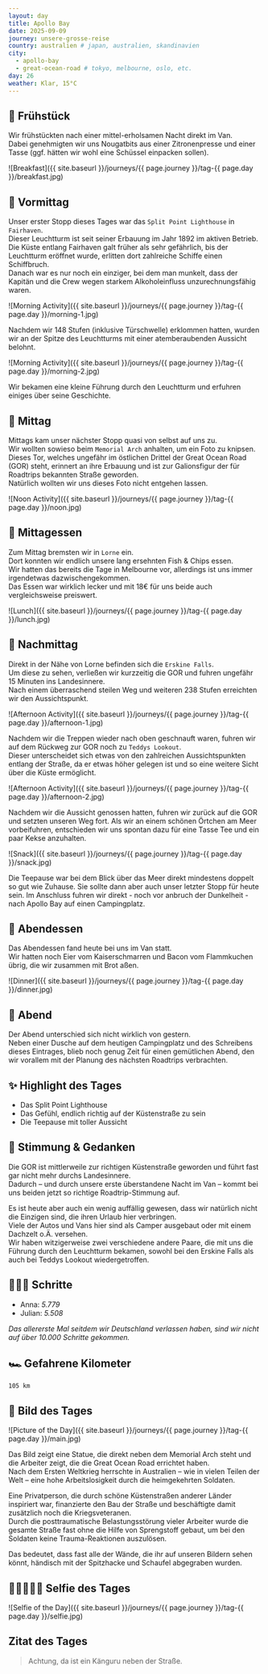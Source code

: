 ```yaml
---
layout: day
title: Apollo Bay
date: 2025-09-09
journey: unsere-grosse-reise
country: australien # japan, australien, skandinavien
city:
  - apollo-bay
  - great-ocean-road # tokyo, melbourne, oslo, etc.
day: 26
weather: Klar, 15°C
---
```


## 🥐 Frühstück

Wir frühstückten nach einer mittel-erholsamen Nacht direkt im Van.  
Dabei genehmigten wir uns Nougatbits aus einer Zitronenpresse und einer Tasse (ggf. hätten wir wohl eine Schüssel einpacken sollen).

![Breakfast]({{ site.baseurl }}/journeys/{{ page.journey }}/tag-{{ page.day }}/breakfast.jpg)

## 🌅 Vormittag

Unser erster Stopp dieses Tages war das `Split Point Lighthouse` in `Fairhaven`.  
Dieser Leuchtturm ist seit seiner Erbauung im Jahr 1892 im aktiven Betrieb.  
Die Küste entlang Fairhaven galt früher als sehr gefährlich, bis der Leuchtturm eröffnet wurde, erlitten dort zahlreiche Schiffe einen Schiffbruch.  
Danach war es nur noch ein einziger, bei dem man munkelt, dass der Kapitän und die Crew wegen starkem Alkoholeinfluss unzurechnungsfähig waren. 

![Morning Activity]({{ site.baseurl }}/journeys/{{ page.journey }}/tag-{{ page.day }}/morning-1.jpg)

Nachdem wir 148 Stufen (inklusive Türschwelle) erklommen hatten, wurden wir an der Spitze des Leuchtturms mit einer atemberaubenden Aussicht belohnt.

![Morning Activity]({{ site.baseurl }}/journeys/{{ page.journey }}/tag-{{ page.day }}/morning-2.jpg)

Wir bekamen eine kleine Führung durch den Leuchtturm und erfuhren einiges über seine Geschichte.

## 🌇 Mittag

Mittags kam unser nächster Stopp quasi von selbst auf uns zu.  
Wir wollten sowieso beim `Memorial Arch` anhalten, um ein Foto zu knipsen.  
Dieses Tor, welches ungefähr im östlichen Drittel der Great Ocean Road (GOR) steht, erinnert an ihre Erbauung und ist zur Galionsfigur der für Roadtrips bekannten Straße geworden.  
Natürlich wollten wir uns dieses Foto nicht entgehen lassen.

![Noon Activity]({{ site.baseurl }}/journeys/{{ page.journey }}/tag-{{ page.day }}/noon.jpg)

## 🍣 Mittagessen

Zum Mittag bremsten wir in `Lorne` ein.  
Dort konnten wir endlich unsere lang ersehnten Fish & Chips essen.  
Wir hatten das bereits die Tage in Melbourne vor, allerdings ist uns immer irgendetwas dazwischengekommen.  
Das Essen war wirklich lecker und mit 18€ für uns beide auch vergleichsweise preiswert.

![Lunch]({{ site.baseurl }}/journeys/{{ page.journey }}/tag-{{ page.day }}/lunch.jpg)

## 🌆 Nachmittag

Direkt in der Nähe von Lorne befinden sich die `Erskine Falls`.  
Um diese zu sehen, verließen wir kurzzeitig die GOR und fuhren ungefähr 15 Minuten ins Landesinnere.  
Nach einem überraschend steilen Weg und weiteren 238 Stufen erreichten wir den Aussichtspunkt.

![Afternoon Activity]({{ site.baseurl }}/journeys/{{ page.journey }}/tag-{{ page.day }}/afternoon-1.jpg)

Nachdem wir die Treppen wieder nach oben geschnauft waren, fuhren wir auf dem Rückweg zur GOR noch zu `Teddys Lookout`.  
Dieser unterscheidet sich etwas von den zahlreichen Aussichtspunkten entlang der Straße, da er etwas höher gelegen ist und so eine weitere Sicht über die Küste ermöglicht.

![Afternoon Activity]({{ site.baseurl }}/journeys/{{ page.journey }}/tag-{{ page.day }}/afternoon-2.jpg)

Nachdem wir die Aussicht genossen hatten, fuhren wir zurück auf die GOR und setzten unseren Weg fort.
Als wir an einem schönen Örtchen am Meer vorbeifuhren, entschieden wir uns spontan dazu für eine Tasse Tee und ein paar Kekse anzuhalten.

![Snack]({{ site.baseurl }}/journeys/{{ page.journey }}/tag-{{ page.day }}/snack.jpg)

Die Teepause war bei dem Blick über das Meer direkt mindestens doppelt so gut wie Zuhause.
Sie sollte dann aber auch unser letzter Stopp für heute sein.
Im Anschluss fuhren wir direkt - noch vor anbruch der Dunkelheit - nach Apollo Bay auf einen Campingplatz.

## 🍜 Abendessen

Das Abendessen fand heute bei uns im Van statt.  
Wir hatten noch Eier vom Kaiserschmarren und Bacon vom Flammkuchen übrig, die wir zusammen mit Brot aßen.

![Dinner]({{ site.baseurl }}/journeys/{{ page.journey }}/tag-{{ page.day }}/dinner.jpg)

## 🌙 Abend

Der Abend unterschied sich nicht wirklich von gestern.  
Neben einer Dusche auf dem heutigen Campingplatz und des Schreibens dieses Eintrages, blieb noch genug Zeit für einen gemütlichen Abend, den wir vorallem mit der Planung des nächsten Roadtrips verbrachten.

## ✨ Highlight des Tages

- Das Split Point Lighthouse
- Das Gefühl, endlich richtig auf der Küstenstraße zu sein
- Die Teepause mit toller Aussicht

## 💭 Stimmung & Gedanken

Die GOR ist mittlerweile zur richtigen Küstenstraße geworden und führt fast gar nicht mehr durchs Landesinnere.  
Dadurch – und durch unsere erste überstandene Nacht im Van – kommt bei uns beiden jetzt so richtige Roadtrip-Stimmung auf.

Es ist heute aber auch ein wenig auffällig gewesen, dass wir natürlich nicht die Einzigen sind, die ihren Urlaub hier verbringen.  
Viele der Autos und Vans hier sind als Camper ausgebaut oder mit einem Dachzelt o.Ä. versehen.  
Wir haben witzigerweise zwei verschiedene andere Paare, die mit uns die Führung durch den Leuchtturm bekamen, sowohl bei den Erskine Falls als auch bei Teddys Lookout wiedergetroffen.

## 🏃🏽‍♀️ Schritte

- Anna: _5.779_  
- Julian: _5.508_

_Das allererste Mal seitdem wir Deutschland verlassen haben, sind wir nicht auf über 10.000 Schritte gekommen._

## 🏎️ Gefahrene Kilometer

`105 km`

## 📸 Bild des Tages

![Picture of the Day]({{ site.baseurl }}/journeys/{{ page.journey }}/tag-{{ page.day }}/main.jpg)

Das Bild zeigt eine Statue, die direkt neben dem Memorial Arch steht und die Arbeiter zeigt, die die Great Ocean Road errichtet haben.  
Nach dem Ersten Weltkrieg herrschte in Australien – wie in vielen Teilen der Welt – eine hohe Arbeitslosigkeit durch die heimgekehrten Soldaten.

Eine Privatperson, die durch schöne Küstenstraßen anderer Länder inspiriert war, finanzierte den Bau der Straße und beschäftigte damit zusätzlich noch die Kriegsveteranen.  
Durch die posttraumatische Belastungsstörung vieler Arbeiter wurde die gesamte Straße fast ohne die Hilfe von Sprengstoff gebaut, um bei den Soldaten keine Trauma-Reaktionen auszulösen.

Das bedeutet, dass fast alle der Wände, die ihr auf unseren Bildern sehen könnt, händisch mit der Spitzhacke und Schaufel abgegraben wurden.

## 👩🏻‍🤝‍👨🏽 Selfie des Tages

![Selfie of the Day]({{ site.baseurl }}/journeys/{{ page.journey }}/tag-{{ page.day }}/selfie.jpg)

## Zitat des Tages

> Achtung, da ist ein Känguru neben der Straße.
